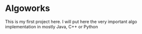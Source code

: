 # Algoworks
This is my first project here.
I will put here the very important algo implementation in mostly Java, C++ or Python
